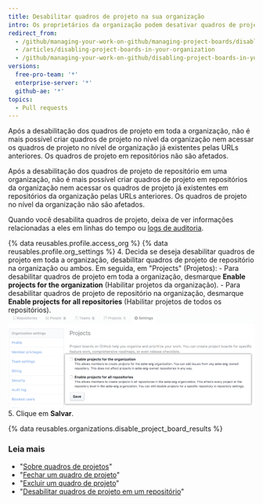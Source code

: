 ```yaml
---
title: Desabilitar quadros de projeto na sua organização
intro: Os proprietários da organização podem desativar quadros de projeto em toda a organização e quadros de projeto de repositório em uma organização.
redirect_from:
  - /github/managing-your-work-on-github/managing-project-boards/disabling-project-boards-in-your-organization
  - /articles/disabling-project-boards-in-your-organization
  - /github/managing-your-work-on-github/disabling-project-boards-in-your-organization
versions:
  free-pro-team: '*'
  enterprise-server: '*'
  github-ae: '*'
topics:
  - Pull requests
---
```


Após a desabilitação dos quadros de projeto em toda a organização, não é mais possível criar quadros de projeto no nível da organização nem acessar os quadros de projeto no nível de organização já existentes pelas URLs anteriores. Os quadros de projeto em repositórios não são afetados.

Após a desabilitação dos quadros de projeto de repositório em uma organização, não é mais possível criar quadros de projeto em repositórios da organização nem acessar os quadros de projeto já existentes em repositórios da organização pelas URLs anteriores. Os quadros de projeto no nível da organização não são afetados.

Quando você desabilita quadros de projeto, deixa de ver informações relacionadas a eles em linhas do tempo ou [logs de auditoria](/articles/reviewing-the-audit-log-for-your-organization/).


{% data reusables.profile.access_org %}
{% data reusables.profile.org_settings %}
4. Decida se deseja desabilitar quadros de projeto em toda a organização, desabilitar quadros de projeto de repositório na organização ou ambos. Em seguida, em "Projects" (Projetos):
    - Para desabilitar quadros de projeto em toda a organização, desmarque **Enable projects for the organization** (Habilitar projetos da organização).
    - Para desabilitar quadros de projeto de repositório na organização, desmarque **Enable projects for all repositories** (Habilitar projetos de todos os repositórios). ![Caixas de seleção para desabilitar projetos de uma organização ou de todos os repositórios de uma organização](/assets/images/help/projects/disable-org-projects-checkbox.png)
5. Clique em **Salvar**.

{% data reusables.organizations.disable_project_board_results %}

### Leia mais

- "[Sobre quadros de projetos](/articles/about-project-boards)"
- "[Fechar um quadro de projeto](/articles/closing-a-project-board)"
- "[Excluir um quadro de projeto](/articles/deleting-a-project-board)"
- "[Desabilitar quadros de projeto em um repositório](/articles/disabling-project-boards-in-a-repository)"
